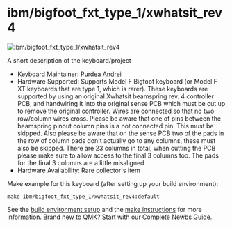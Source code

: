 # ibm/bigfoot_fxt_type_1/xwhatsit_rev4

![ibm/bigfoot_fxt_type_1/xwhatsit_rev4](https://deskthority.net/wiki/images/c/cc/AJM-5251-1.jpg)

A short description of the keyboard/project

* Keyboard Maintainer: [Purdea Andrei](https://github.com/purdeaandrei)
* Hardware Supported:
    Supports Model F Bigfoot keyboard (or Model F XT keyboards that are type 1, which is rarer).
    These keyboards are supported by using an original Xwhatsit beamspring rev. 4 controller PCB,
    and handwiring it into the original sense PCB which must be cut up to remove the original controller.
    Wires are connected so that no two row/column wires cross.
    Please be aware that one of pins between the beamspring pinout column pins is a not connected pin. This must be skipped.
    Also please be aware that on the sense PCB two of the pads in the row of column pads don't actually go to any columns, these must also be skipped.
    There are 23 columns in total, when cutting the PCB please make sure to allow access to the final 3 columns too. The pads for the final 3 columns are a little misaligned 
* Hardware Availability: Rare collector's item

Make example for this keyboard (after setting up your build environment):

    make ibm/bigfoot_fxt_type_1/xwhatsit_rev4:default

See the [build environment setup](https://docs.qmk.fm/#/getting_started_build_tools) and the [make instructions](https://docs.qmk.fm/#/getting_started_make_guide) for more information. Brand new to QMK? Start with our [Complete Newbs Guide](https://docs.qmk.fm/#/newbs).
